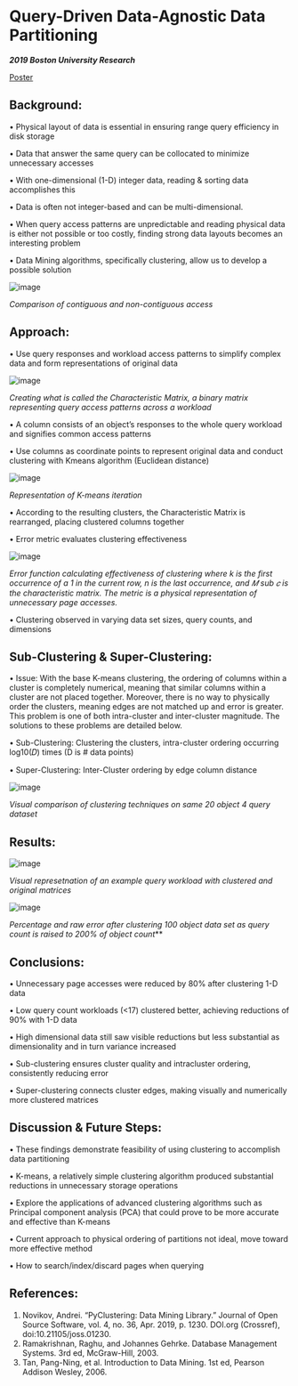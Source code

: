 # Query-Driven Data-Agnostic Data Partitioning

***2019 Boston University Research***

[Poster](https://github.com/therealestkevin/Query-Driven-Data-Partitioning/files/3490406/Xu.Kevin.POSTER.pdf)

## Background:

• Physical layout of data is essential in ensuring range query efficiency in disk storage

• Data that answer the same query can be collocated to minimize unnecessary accesses

• With one-dimensional (1-D) integer data, reading & sorting data accomplishes this

• Data is often not integer-based and can be multi-dimensional.

• When query access patterns are unpredictable and reading physical data is either not possible or too costly, finding strong data layouts becomes an interesting problem

• Data Mining algorithms, specifically clustering, allow us to develop a possible solution

![image](https://user-images.githubusercontent.com/30887959/62838161-696fde00-bc2d-11e9-97e2-32bd8cfcf1fe.png)

*Comparison of contiguous and non-contiguous access*

## Approach:

• Use query responses and workload access patterns to simplify complex data and form representations of original data

![image](https://user-images.githubusercontent.com/30887959/62838225-19454b80-bc2e-11e9-93c1-84c9488b6e52.png)

*Creating what is called the Characteristic Matrix, a binary matrix representing query access patterns across a workload*

• A column consists of an object’s responses to the whole query workload and signifies common access patterns

• Use columns as coordinate points to represent original data and conduct clustering with Kmeans algorithm (Euclidean distance)

![image](https://user-images.githubusercontent.com/30887959/62838242-5f9aaa80-bc2e-11e9-8ff4-5d935789a765.png)

*Representation of K-means iteration*

• According to the resulting clusters, the Characteristic Matrix is rearranged, placing clustered columns together

• Error metric evaluates clustering effectiveness

![image](https://user-images.githubusercontent.com/30887959/62838251-8b1d9500-bc2e-11e9-9f83-6ff4812b0e1d.png)

*Error function calculating effectiveness of clustering where k is the first occurrence of a 1 in the current row, n is the last
occurrence, and 𝑀 sub 𝑐 is the characteristic matrix. The metric is a physical representation of unnecessary page accesses.*


• Clustering observed in varying data set sizes, query counts, and dimensions

## Sub-Clustering & Super-Clustering:

• Issue: With the base K-means clustering, the ordering of columns within a cluster is completely numerical, meaning that similar columns within a cluster are not placed together. Moreover, there is no way to physically order the clusters, meaning edges are not matched up and error is greater. This problem is one of both intra-cluster and inter-cluster magnitude. The solutions to these problems are detailed below.

• Sub-Clustering: Clustering the clusters, intra-cluster ordering occurring log10(𝐷) times (D is # data points)

• Super-Clustering: Inter-Cluster ordering by edge column distance

![image](https://user-images.githubusercontent.com/30887959/62838293-054e1980-bc2f-11e9-9b09-9108a03610ca.png)

*Visual comparison of clustering techniques on same 20 object 4 query dataset*

## Results:

![image](https://user-images.githubusercontent.com/30887959/62838325-552ce080-bc2f-11e9-8bde-7bf9fca054ef.png)

*Visual represetnation of an example query workload with clustered and original matrices*

![image](https://user-images.githubusercontent.com/30887959/62838338-7988bd00-bc2f-11e9-9153-86ee0eea3d14.png)

*Percentage and raw error after clustering 100 object data set as query count is raised to 200% of object count***

## Conclusions:

• Unnecessary page accesses were reduced by 80% after clustering 1-D data


• Low query count workloads (<17) clustered better, achieving reductions of 90% with 1-D data

• High dimensional data still saw visible reductions but less substantial as dimensionality and in turn variance increased

• Sub-clustering ensures cluster quality and intracluster ordering, consistently reducing error

• Super-clustering connects cluster edges, making visually and numerically more clustered matrices

## Discussion & Future Steps:

• These findings demonstrate feasibility of using clustering to accomplish data partitioning

• K-means, a relatively simple clustering algorithm produced substantial reductions in unnecessary storage operations

• Explore the applications of advanced clustering algorithms such as Principal component analysis (PCA) that could prove to be more accurate and effective than K-means

• Current approach to physical ordering of partitions not ideal, move toward more effective method

• How to search/index/discard pages when querying

## References: 

1. Novikov, Andrei. “PyClustering: Data Mining Library.” Journal of Open Source Software, vol. 4, no. 36, Apr. 2019, p. 1230. DOI.org (Crossref), doi:10.21105/joss.01230.
2. Ramakrishnan, Raghu, and Johannes Gehrke. Database Management Systems. 3rd ed, McGraw-Hill, 2003.
3. Tan, Pang-Ning, et al. Introduction to Data Mining. 1st ed, Pearson Addison Wesley, 2006.
